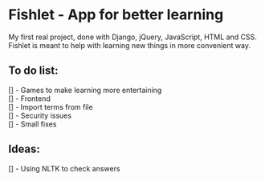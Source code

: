 # Fishlet - App for better learning

My first real project, done with Django, jQuery, JavaScript, HTML and CSS. Fishlet is meant to help with learning new things in more convenient way. 


## To do list:
[] - Games to make learning more entertaining \
[] - Frontend \
[] - Import terms from file \
[] - Security issues \
[] - Small fixes 

## Ideas:
[] - Using NLTK to check answers